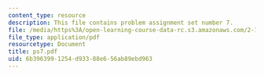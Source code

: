 ```yaml
---
content_type: resource
description: This file contains problem assignment set number 7.
file: /media/https%3A/open-learning-course-data-rc.s3.amazonaws.com/2-12-introduction-to-robotics-fall-2005/6b3963991254d93388e656ab89ebd963_ps7.pdf
file_type: application/pdf
resourcetype: Document
title: ps7.pdf
uid: 6b396399-1254-d933-88e6-56ab89ebd963
---
```

